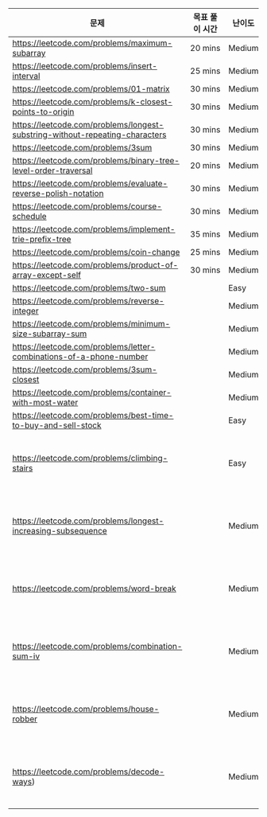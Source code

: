 | 문제                                                                         | 목표 풀이 시간 | 난이도 | 유형       | 상태     | 풀이                                                               |
| ---------------------------------------------------------------------------- | -------------- | ------ | ---------- | -------- | ------------------------------------------------------------------ |
| https://leetcode.com/problems/maximum-subarray                               | 20 mins        | Medium |            | `REPEAT` | [Link](./230717_Maximum-Subarray.js)                               |
| https://leetcode.com/problems/insert-interval                                | 25 mins        | Medium |            | `REPEAT` | [Link](./230719_Insert-Interval.js)                                |
| https://leetcode.com/problems/01-matrix                                      | 30 mins        | Medium |            | `REPEAT` | [Link](./230717_01-Matrix.js)                                      |
| https://leetcode.com/problems/k-closest-points-to-origin                     | 30 mins        | Medium |            | `SOLVE`  | [Link](./230719_K-Closest-Points-to-Origin.js)                     |
| https://leetcode.com/problems/longest-substring-without-repeating-characters | 30 mins        | Medium |            | `SOLVE`  | [Link](./230717_Longest-Substring-Without-Repeating-Characters.js) |
| https://leetcode.com/problems/3sum                                           | 30 mins        | Medium |            | `REPEAT` | [Link](./230717_3Sum.js)                                           |
| https://leetcode.com/problems/binary-tree-level-order-traversal              | 20 mins        | Medium |            | `REPEAT` | [Link](./230719_Binary-Tree-Level-Order-Traversal.js)              |
| https://leetcode.com/problems/evaluate-reverse-polish-notation               | 30 mins        | Medium |            | `SOLVE`  | [Link](./230719_Evaluate-Reverse-Polish-Notation.js)               |
| https://leetcode.com/problems/course-schedule                                | 30 mins        | Medium |            | `REPEAT` | [Link](./230718_Course-Schedule.js)                                |
| https://leetcode.com/problems/implement-trie-prefix-tree                     | 35 mins        | Medium |            | `REPEAT` | [Link](./230719_Implement-Trie.js)                                 |
| https://leetcode.com/problems/coin-change                                    | 25 mins        | Medium |            | `REPEAT` | [Link](./230718_Coin-Change.js)                                    |
| https://leetcode.com/problems/product-of-array-except-self                   | 30 mins        | Medium |            | `REPEAT` | [Link](./230718_Product-of-Array-Except-Self.js)                   |
| https://leetcode.com/problems/two-sum                                        |                | Easy   |            | `SOLVE`  | [Link](./230720_Two-Sum.js)                                        |
| https://leetcode.com/problems/reverse-integer                                |                | Medium |            | `SOLVE`  | [Link](./230720_Reverse-Integer.js)                                |
| https://leetcode.com/problems/minimum-size-subarray-sum                      |                | Medium |            | `REPEAT` | [Link](./230720_Minimum-Size-Subarray-Sum.js)                      |
| https://leetcode.com/problems/letter-combinations-of-a-phone-number          |                | Medium |            | `REPEAT` | [Link](./230723_Letter-Combinations-of-a-Phone-Number.js)          |
| https://leetcode.com/problems/3sum-closest                                   |                | Medium |            | `REPEAT` | [Link](./230724_3Sum-Closest.js)                                   |
| https://leetcode.com/problems/container-with-most-water                      |                | Medium |            | `SOLVE`  | [Link](./230827_Container-With-Most-Water.js)                      |
| https://leetcode.com/problems/best-time-to-buy-and-sell-stock                |                | Easy   |            | `REPEAT` | [Link](./230828_Best-Time-to-Buy-and-Sell-Stock.js)                |
| https://leetcode.com/problems/climbing-stairs                                |                | Easy   | 동적계획법 | `SOLVE`  | [Link](./230829_Climbing-Stairs.js)                                |
| https://leetcode.com/problems/longest-increasing-subsequence                 |                | Medium | 동적계획법 | `REPEAT` | [Link](./230829_Longest-Increasing-Subsequence.js)                 |
| https://leetcode.com/problems/word-break                                     |                | Medium | 동적계획법 | `REPEAT` | [Link](./230828_Word-Break.js)                                     |
| https://leetcode.com/problems/combination-sum-iv                             |                | Medium | 동적계획법 | `REPEAT` | [Link](./230830_Combination-Sum-IV.js)                             |
| https://leetcode.com/problems/house-robber                                   |                | Medium | 동적계획법 | `REPEAT` | [Link](./230830_House-Robber.js)                                   |
| https://leetcode.com/problems/decode-ways)                                   |                | Medium | 동적계획법 | `REPEAT` | [Link](./230903_Decode-Ways.js)                                    |
